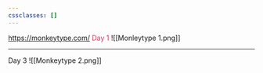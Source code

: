 ```yaml
---
cssclasses: []
---
```

https://monkeytype.com/
<span style="color:#e3365e">Day 1</span>
![[Monleytype 1.png]]
***

Day 3
![[Monkeytype 2.png]]
